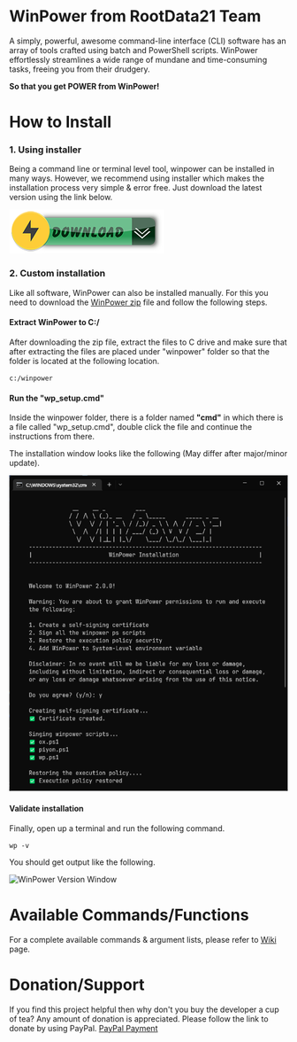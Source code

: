 # WinPower from RootData21 Team
A simply, powerful, awesome command-line interface (CLI) software has an array of tools crafted using batch and PowerShell scripts. WinPower effortlessly streamlines
a wide range of mundane and time-consuming tasks, freeing you from their drudgery. 

**So that you get POWER from WinPower!**

# How to Install
### 1. Using installer
Being a command line or terminal level tool, winpower can be installed in many ways. However, we recommend
using installer which makes the installation process very simple & error free.
Just download the latest version using the link below.

[![Download WinPower](https://raw.githubusercontent.com/csabdulahad/winpower/main/dev/build/asset/download_button.png)](https://raw.githubusercontent.com/csabdulahad/winpower/master/download/WinPower.exe)

### 2. Custom installation
Like all software, WinPower can also be installed manually. For this you need to download the [WinPower zip](https://raw.githubusercontent.com/csabdulahad/winpower/master/download/WinPower.zip) file and follow the following steps.

#### Extract WinPower to C:/ 
After downloading the zip file, extract the files to C drive and make sure that after extracting the files
are placed under "winpower" folder so that the folder is located at the following location.
```
c:/winpower
```

#### Run the "wp_setup.cmd"

Inside the winpower folder, there is a folder named **"cmd"** in which there is a file called "wp_setup.cmd", double click the file and continue the instructions from there.

The installation window looks like the following (May differ after major/minor update).

![WinPower Setup Window](https://raw.githubusercontent.com/csabdulahad/winpower/main/dev/build/asset/setup_window.png)

#### Validate installation
Finally, open up a terminal and run the following command.
```
wp -v
```
You should get output like the following.

![WinPower Version Window](https://raw.githubusercontent.com/csabdulahad/winpower/main/dev/build/asset/window_version.png)

# Available Commands/Functions
For a complete available commands & argument lists, please refer to [Wiki](https://github.com/csabdulahad/winpower/wiki) page. 

# Donation/Support
If you find this project helpful then why don't you buy the developer a cup of tea? Any amount of donation is appreciated. Please follow the link to donate by using PayPal.
[PayPal Payment](https://paypal.me/rootdata21?country.x=GB&locale.x=en_GB)
